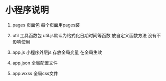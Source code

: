 #  小程序说明


 1. pages  页面包      每个页面用pages装


 2. util   工具函数包   util.js默认为格式化日期时间等函数    放自定义函数方法 没有不影响使用

 3. app.js   小程序外层js   存放全局变量  在全局生效

 4. app.json 全局配置文件

 5. app.wxss 全局css文件